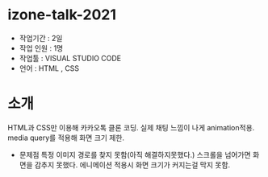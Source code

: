# izone-talk-2021
- 작업기간 : 2일
- 작업 인원 : 1명
- 작업툴 : VISUAL STUDIO CODE
- 언어 : HTML , CSS

# 소개
HTML과 CSS만 이용해 카카오톡 클론 코딩.
실제 채팅 느낌이 나게 animation적용.
media query를 적용해 화면 크기 제한.

- 문제점
특정 이미지 경로를 찾지 못함(아직 해결하지못했다.)
스크롤을 넘어가면 화면을 감추지 못했다.
에니메이션 적용시 화면 크기가 커지는걸 막지 못함.
